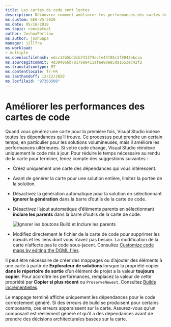 ```yaml
---
title: Les cartes de code sont lentes
description: Découvrez comment améliorer les performances des cartes de code et comment vous pouvez réduire le temps nécessaire pour terminer le rendu.
ms.custom: SEO-VS-2020
ms.date: 05/16/2018
ms.topic: conceptual
author: JoshuaPartlow
ms.author: joshuapa
manager: jillfra
ms.workload:
- multiple
ms.openlocfilehash: edcc12b5bd2cb741374acfe44f05c1f9043ebcaa
ms.sourcegitcommit: 4d394866b7817689411afee98e85da1653ec42f2
ms.translationtype: MT
ms.contentlocale: fr-FR
ms.lasthandoff: 12/12/2020
ms.locfileid: "97363508"
---
```

# <a name="improve-performance-for-code-maps"></a>Améliorer les performances des cartes de code

Quand vous générez une carte pour la première fois, Visual Studio indexe toutes les dépendances qu’il trouve. Ce processus peut prendre un certain temps, en particulier pour les solutions volumineuses, mais il améliore les performances ultérieures. Si votre code change, Visual Studio réindexe uniquement le code mis à jour. Pour réduire le temps nécessaire au rendu de la carte pour terminer, tenez compte des suggestions suivantes :

- Créez uniquement une carte des dépendances qui vous intéressent.

- Avant de générer la carte pour une solution entière, limitez la portée de la solution.

- Désactivez la génération automatique pour la solution en sélectionnant **ignorer la génération** dans la barre d’outils de la carte de code.

- Désactivez l’ajout automatique d’éléments parents en sélectionnant **inclure les parents** dans la barre d’outils de la carte de code.

   ![Ignorer les boutons Build et Inclure les parents](../modeling/media/codemapsfilterskipbuildicons.png)

- Modifiez directement le fichier de la carte de code pour supprimer les nœuds et les liens dont vous n’avez pas besoin. La modification de la carte n’affecte pas le code sous-jacent. Consultez [Customize code maps by editing the DGML files](../modeling/customize-code-maps-by-editing-the-dgml-files.md).

Il peut être nécessaire de créer des mappages ou d’ajouter des éléments à une carte à partir de **Explorateur de solutions** lorsque la propriété copier **dans le répertoire de sortie** d’un élément de projet a la valeur **toujours copier**. Pour accroître les performances, remplacez la valeur de cette propriété par **Copier si plus récent** ou `PreserveNewest`. Consultez [Builds incrémentielles](../msbuild/incremental-builds.md).

Le mappage terminé affiche uniquement les dépendances pour le code correctement généré. Si des erreurs de build se produisent pour certains composants, ces erreurs apparaissent sur la carte. Assurez-vous qu’un composant est réellement généré et qu’il a des dépendances avant de prendre des décisions architecturales basées sur la carte.
